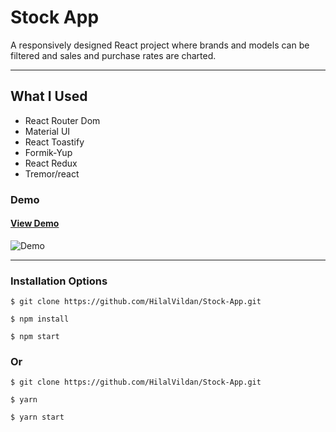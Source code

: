 # Stock App

A responsively designed React project where brands and models can be filtered and sales and purchase rates are charted.

<hr />

## What I Used

- React Router Dom
- Material UI
- React Toastify
- Formik-Yup
- React Redux
- Tremor/react

### Demo

#### [View Demo](https://stockapp-proj.netlify.app/)

![Demo](./src/assets/stockapp.gif)

<hr />

### Installation Options

```
$ git clone https://github.com/HilalVildan/Stock-App.git
```

```
$ npm install
```

```
$ npm start
```

### Or

```
$ git clone https://github.com/HilalVildan/Stock-App.git
```

```
$ yarn
```

```
$ yarn start
```